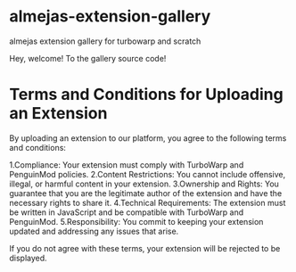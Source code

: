 # almejas-extension-gallery
almejas extension gallery for turbowarp and scratch

Hey, welcome! To the gallery source code!

# Terms and Conditions for Uploading an Extension

By uploading an extension to our platform, you agree to the following terms and conditions:

1.Compliance: Your extension must comply with TurboWarp and PenguinMod policies.
2.Content Restrictions: You cannot include offensive, illegal, or harmful content in your extension.
3.Ownership and Rights: You guarantee that you are the legitimate author of the extension and have the necessary rights to share it.
4.Technical Requirements: The extension must be written in JavaScript and be compatible with TurboWarp and PenguinMod.
5.Responsibility: You commit to keeping your extension updated and addressing any issues that arise.

If you do not agree with these terms, your extension will be rejected to be displayed.
